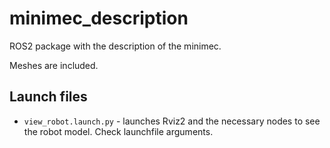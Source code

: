 # minimec_description

ROS2 package with the description of the minimec.

Meshes are included.

## Launch files

- `view_robot.launch.py` - launches Rviz2 and the necessary nodes to see the robot model. Check launchfile arguments.